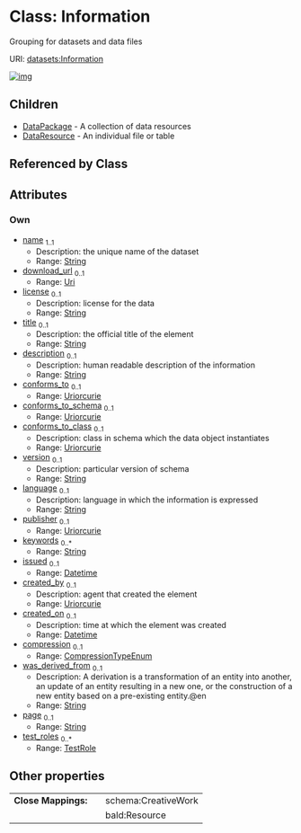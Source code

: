 
# Class: Information


Grouping for datasets and data files

URI: [datasets:Information](https://w3id.org/linkml/manifesto/Information)


[![img](https://yuml.me/diagram/nofunky;dir:TB/class/[Information&#124;name:string;download_url:uri%20%3F;license:string%20%3F;title:string%20%3F;description:string%20%3F;conforms_to:uriorcurie%20%3F;conforms_to_schema:uriorcurie%20%3F;conforms_to_class:uriorcurie%20%3F;version:string%20%3F;language:string%20%3F;publisher:uriorcurie%20%3F;keywords:string%20*;issued:datetime%20%3F;created_by:uriorcurie%20%3F;created_on:datetime%20%3F;compression:CompressionTypeEnum%20%3F;was_derived_from:string%20%3F;page:string%20%3F;test_roles:TestRole%20*]^-[DataResource],[Information]^-[DataPackage],[DataResource],[DataPackage])](https://yuml.me/diagram/nofunky;dir:TB/class/[Information&#124;name:string;download_url:uri%20%3F;license:string%20%3F;title:string%20%3F;description:string%20%3F;conforms_to:uriorcurie%20%3F;conforms_to_schema:uriorcurie%20%3F;conforms_to_class:uriorcurie%20%3F;version:string%20%3F;language:string%20%3F;publisher:uriorcurie%20%3F;keywords:string%20*;issued:datetime%20%3F;created_by:uriorcurie%20%3F;created_on:datetime%20%3F;compression:CompressionTypeEnum%20%3F;was_derived_from:string%20%3F;page:string%20%3F;test_roles:TestRole%20*]^-[DataResource],[Information]^-[DataPackage],[DataResource],[DataPackage])

## Children

 * [DataPackage](DataPackage.md) - A collection of data resources
 * [DataResource](DataResource.md) - An individual file or table

## Referenced by Class


## Attributes


### Own

 * [name](name.md)  <sub>1..1</sub>
     * Description: the unique name of the dataset
     * Range: [String](types/String.md)
 * [download_url](download_url.md)  <sub>0..1</sub>
     * Range: [Uri](types/Uri.md)
 * [license](license.md)  <sub>0..1</sub>
     * Description: license for the data
     * Range: [String](types/String.md)
 * [title](title.md)  <sub>0..1</sub>
     * Description: the official title of the element
     * Range: [String](types/String.md)
 * [description](description.md)  <sub>0..1</sub>
     * Description: human readable description of the information
     * Range: [String](types/String.md)
 * [conforms_to](conforms_to.md)  <sub>0..1</sub>
     * Range: [Uriorcurie](types/Uriorcurie.md)
 * [conforms_to_schema](conforms_to_schema.md)  <sub>0..1</sub>
     * Range: [Uriorcurie](types/Uriorcurie.md)
 * [conforms_to_class](conforms_to_class.md)  <sub>0..1</sub>
     * Description: class in schema which the data object instantiates
     * Range: [Uriorcurie](types/Uriorcurie.md)
 * [version](version.md)  <sub>0..1</sub>
     * Description: particular version of schema
     * Range: [String](types/String.md)
 * [language](language.md)  <sub>0..1</sub>
     * Description: language in which the information is expressed
     * Range: [String](types/String.md)
 * [publisher](publisher.md)  <sub>0..1</sub>
     * Range: [Uriorcurie](types/Uriorcurie.md)
 * [keywords](keywords.md)  <sub>0..\*</sub>
     * Range: [String](types/String.md)
 * [issued](issued.md)  <sub>0..1</sub>
     * Range: [Datetime](types/Datetime.md)
 * [created_by](created_by.md)  <sub>0..1</sub>
     * Description: agent that created the element
     * Range: [Uriorcurie](types/Uriorcurie.md)
 * [created_on](created_on.md)  <sub>0..1</sub>
     * Description: time at which the element was created
     * Range: [Datetime](types/Datetime.md)
 * [compression](compression.md)  <sub>0..1</sub>
     * Range: [CompressionTypeEnum](CompressionTypeEnum.md)
 * [was_derived_from](was_derived_from.md)  <sub>0..1</sub>
     * Description: A derivation is a transformation of an entity into another, an update of an entity resulting in a new one, or the construction of a new entity based on a pre-existing entity.@en
     * Range: [String](types/String.md)
 * [page](page.md)  <sub>0..1</sub>
     * Range: [String](types/String.md)
 * [test_roles](test_roles.md)  <sub>0..\*</sub>
     * Range: [TestRole](TestRole.md)

## Other properties

|  |  |  |
| --- | --- | --- |
| **Close Mappings:** | | schema:CreativeWork |
|  | | bald:Resource |

